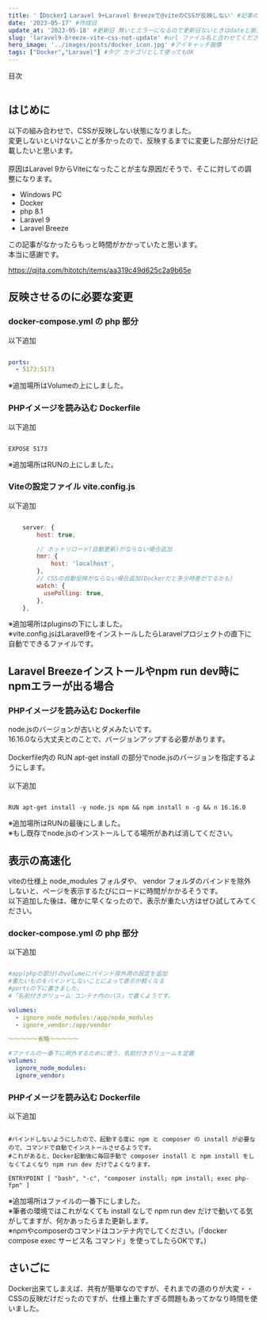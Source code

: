 ```yaml
---
title: '【Docker】Laravel 9+Laravel Breezeで@viteのCSSが反映しない' #記事のタイトル
date: '2023-05-17' #作成日
update_at: '2023-05-18' #更新日 無いとエラーになるので更新日ないときはdateと揃えてください。
slug: 'laravel9-breeze-vite-css-not-update' #url ファイル名と合わせてください
hero_image: '../images/posts/docker_icon.jpg' #アイキャッチ画像
tags: ["Docker","Laravel"] #タグ カテゴリとして使ってもOK
---
```


<div class="toc-title">目次</div>

```toc
```

## はじめに
以下の組み合わせで、CSSが反映しない状態になりました。<br>
変更しないといけないことが多かったので、反映するまでに変更した部分だけ記載したいと思います。<br>
<br>
原因はLaravel 9からViteになったことが主な原因だそうで、そこに対しての調整になります。<br>

- Windows PC
- Docker
- php 8.1
- Laravel 9
- Laravel Breeze

<div class="boxparts ref">
  <div class="title"></div>
  
この記事がなかったらもっと時間がかかっていたと思います。<br>
本当に感謝です。

https://qiita.com/hitotch/items/aa319c49d625c2a9b65e

</div>


## 反映させるのに必要な変更

### docker-compose.yml の php 部分

以下追加<br>

```docker-compose.yml:title=docker-compose.yml

ports:
  - 5173:5173

```
※追加場所はVolumeの上にしました。

### PHPイメージを読み込む Dockerfile


以下追加<br>

```Dockerfile:title=Dockerfile

EXPOSE 5173

```
※追加場所はRUNの上にしました。

### Viteの設定ファイル vite.config.js


以下追加<br>

```vite.config.js:title=vite.config.js

    server: {
        host: true,

        // ホットリロード(自動更新)がならない場合追加
        hmr: {
            host: 'localhost',
        },
        // CSSの自動反映がならない場合追加(Dockerだと多少時差がでるかも)
        watch: {
          usePolling: true,
        },
    },

```
※追加場所はpluginsの下にしました。<br>
※vite.config.jsはLaravel9をインストールしたらLaravelプロジェクトの直下に自動でできるファイルです。

## Laravel Breezeインストールやnpm run dev時にnpmエラーが出る場合

### PHPイメージを読み込む Dockerfile

node.jsのバージョンが古いとダメみたいです。<br>
16.16.0なら大丈夫とのことで、バージョンアップする必要があります。<br>
<br>
Dockerfile内の RUN apt-get install の部分でnode.jsのバージョンを指定するようにします。<br>
<br>
以下追加<br>

```Dockerfile:title=Dockerfile

RUN apt-get install -y node.js npm && npm install n -g && n 16.16.0

```
※追加場所はRUNの最後にしました。<br>
※もし既存でnode.jsのインストールしてる場所があれば消してください。<br>


## 表示の高速化
viteの仕様上 node_modules フォルダや、 vendor フォルダのバインドを除外しないと、ページを表示するたびにロードに時間がかかるそうです。<br>
以下追加した後は、確かに早くなったので、表示が重たい方はぜひ試してみてください。<br>

### docker-compose.yml の php 部分

以下追加<br>

```docker-compose.yml:title=docker-compose.yml

#app(phpの部分)のvolumeにバインド除外用の設定を追加
#重たいものをバインドしないことによって表示が軽くなる
#portsの下に書きました。
#「名前付きボリューム:コンテナ内のパス」で書くようです。

volumes:
  - ignore_node_modules:/app/node_modules
  - ignore_vendor:/app/vendor

～～～～～省略～～～～～

#ファイルの一番下に除外するために使う、名前付きボリュームを定義
volumes:
  ignore_node_modules:
  ignore_vendor:

```


### PHPイメージを読み込む Dockerfile

以下追加<br>

```Dockerfile:title=Dockerfile

#バインドしないようにしたので、起動する度に npm と composer の install が必要なので、コマンドで自動でインストールさせるようです。
#これがあると、Docker起動後に毎回手動で composer install と npm install をしなくてよくなり npm run dev だけでよくなります。

ENTRYPOINT [ "bash", "-c", "composer install; npm install; exec php-fpm" ]

```

※追加場所はファイルの一番下にしました。<br>
※筆者の環境ではこれがなくても install なしで  npm run dev だけで動いてる気がしてますが、何かあったらまた更新します。<br>
※npmやcomposerのコマンドはコンテナ内でしてください。(「docker compose exec サービス名 コマンド」を使ってしたらOKです。)<br>


## さいごに

<div class="balloon">
  <div class="icon"></div>
  <div class="talk">
Docker出来てしまえば、共有が簡単なのですが、それまでの道のりが大変・・<br>
CSSの反映だけだったのですが、仕様上重たすぎる問題もあってかなり時間を使いました。
  </div>
</div>



